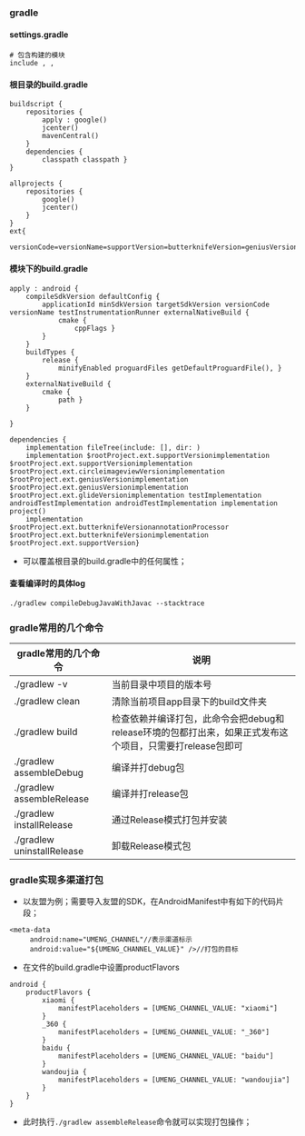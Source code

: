### gradle
#### settings.gradle
```
# 包含构建的模块
include , ,
```
#### 根目录的build.gradle
```
buildscript {
    repositories {
        apply : google()
        jcenter()
        mavenCentral()
    }
    dependencies {
        classpath classpath }
}

allprojects {
    repositories {
        google()
        jcenter()
    }
}
ext{
    versionCode=versionName=supportVersion=butterknifeVersion=geniusVersion=glideVersion=circleimageviewVersion=geniusVersion=}
```
#### 模块下的build.gradle
```
apply : android {
    compileSdkVersion defaultConfig {
        applicationId minSdkVersion targetSdkVersion versionCode versionName testInstrumentationRunner externalNativeBuild {
            cmake {
                cppFlags }
        }
    }
    buildTypes {
        release {
            minifyEnabled proguardFiles getDefaultProguardFile(), }
    }
    externalNativeBuild {
        cmake {
            path }
    }

}

dependencies {
    implementation fileTree(include: [], dir: )
    implementation $rootProject.ext.supportVersionimplementation $rootProject.ext.supportVersionimplementation $rootProject.ext.circleimageviewVersionimplementation $rootProject.ext.geniusVersionimplementation $rootProject.ext.geniusVersionimplementation $rootProject.ext.glideVersionimplementation testImplementation androidTestImplementation androidTestImplementation implementation project()
    implementation $rootProject.ext.butterknifeVersionannotationProcessor $rootProject.ext.butterknifeVersionimplementation $rootProject.ext.supportVersion}
```
+ 可以覆盖根目录的build.gradle中的任何属性；
#### 查看编译时的具体log

```
./gradlew compileDebugJavaWithJavac --stacktrace
```

### gradle常用的几个命令

|gradle常用的几个命令|说明|
|------|------|
|./gradlew -v|当前目录中项目的版本号|
|./gradlew clean|清除当前项目app目录下的build文件夹|
|./gradlew build|检查依赖并编译打包，此命令会把debug和release环境的包都打出来，如果正式发布这个项目，只需要打release包即可|
|./gradlew assembleDebug|编译并打debug包|
|./gradlew assembleRelease|编译并打release包|
|./gradlew installRelease|通过Release模式打包并安装|
|./gradlew uninstallRelease|卸载Release模式包|

### gradle实现多渠道打包
+ 以友盟为例；需要导入友盟的SDK，在AndroidManifest中有如下的代码片段；
```
<meta-data
     android:name="UMENG_CHANNEL"//表示渠道标示
     android:value="${UMENG_CHANNEL_VALUE}" />//打包的目标
```
+ 在文件的build.gradle中设置productFlavors
```
android {
    productFlavors {
        xiaomi {
            manifestPlaceholders = [UMENG_CHANNEL_VALUE: "xiaomi"]
        }
        _360 {
            manifestPlaceholders = [UMENG_CHANNEL_VALUE: "_360"]
        }
        baidu {
            manifestPlaceholders = [UMENG_CHANNEL_VALUE: "baidu"]
        }
        wandoujia {
            manifestPlaceholders = [UMENG_CHANNEL_VALUE: "wandoujia"]
        }
    }
}
```
+ 此时执行`./gradlew assembleRelease`命令就可以实现打包操作；
